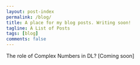```yaml
---
layout: post-index
permalink: /blog/
title: A place for my blog posts. Writing soon! 
tagline: A List of Posts
tags: [blog]
comments: false
---
```


The role of Complex Numbers in DL? 
[Coming soon]

